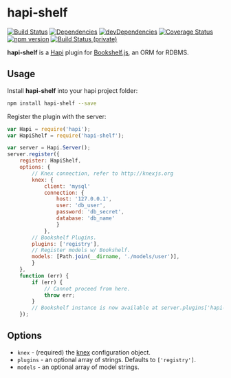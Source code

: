 # hapi-shelf

[![Build Status](https://travis-ci.org/peteut/hapi-shelf.svg)](
https://travis-ci.org/peteut/hapi-shelf)
[![Dependencies](https://david-dm.org/peteut/hapi-shelf.svg)](
https://david-dm.org/peteut/hapi-shelf)
[![devDependencies](https://david-dm.org/peteut/hapi-shelf/dev-status.svg)](
https://david-dm.org/peteut/hapi-shelf)
[![Coverage Status](https://img.shields.io/coveralls/peteut/hapi-shelf.svg)](
https://coveralls.io/r/peteut/hapi-shelf?branch=master)
[![npm version](https://badge.fury.io/js/hapi-shelf.svg)](
http://badge.fury.io/js/hapi-shelf)
[![Build Status (private)](
https://oberon.unibe.ch:443/jenkins/job/hapi-bookshelf/badge/icon)](
https://oberon.unibe.ch:443/jenkins/job/hapi-bookshelf/)

**hapi-shelf** is a [Hapi](http://hapijs.com) plugin for [Bookshelf.js](
http://bookshelfjs.org), an ORM for RDBMS.

## Usage

Install **hapi-shelf** into your hapi project folder:

```bash
npm install hapi-shelf --save
```

Register the plugin with the server:

```javascript
var Hapi = require('hapi');
var HapiShelf = require('hapi-shelf');

var server = Hapi.Server();
server.register({
	register: HapiShelf,
	options: {
		// Knex connection, refer to http://knexjs.org
		knex: {
			client: 'mysql'
			connection: {
				host: '127.0.0.1',
				user: 'db_user',
				password: 'db_secret',
				database: 'db_name'
				}
			},
		// Bookshelf Plugins.
		plugins: ['registry'],
		// Register models w/ Bookshelf.
		models: [Path.join(__dirname, './models/user')],
		}
	},
	function (err) {
		if (err) {
			// Cannot proceed from here.
			throw err;
		}
		// Bookshelf instance is now available at server.plugins['hapi-shelf'].
	});
```

## Options

* `knex` - (required) the [knex](http://knexjs.org) configuration object.
* `plugins` - an optional array of strings. Defaults to `['registry']`.
* `models` - an optional array of model strings.
